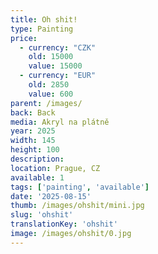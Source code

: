 ```yaml
---
title: Oh shit!
type: Painting
price:
  - currency: "CZK"
    old: 15000
    value: 15000
  - currency: "EUR"
    old: 2850
    value: 600
parent: /images/
back: Back
media: Akryl na plátně
year: 2025
width: 145
height: 100
description: 
location: Prague, CZ
available: 1
tags: ['painting', 'available']
date: '2025-08-15'
thumb: /images/ohshit/mini.jpg
slug: 'ohshit'
translationKey: 'ohshit'
image: /images/ohshit/0.jpg
---
```


